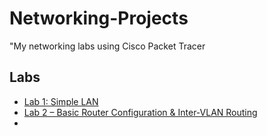 # Networking-Projects
"My networking labs using Cisco Packet Tracer
## Labs
- [Lab 1: Simple LAN](Lab1_SimpleLAN/Lab1_SimpleLAN.md)
- [Lab 2 – Basic Router Configuration & Inter-VLAN Routing](./Lab2_Basic_Router_InterVLAN.md)
- 
